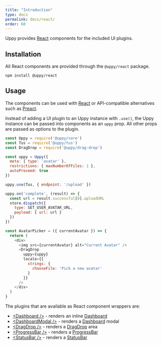 ```yaml
---
title: "Introduction"
type: docs
permalink: docs/react/
order: 60
---
```


Uppy provides [React][] components for the included UI plugins.

## Installation

All React components are provided through the `@uppy/react` package.

```shell
npm install @uppy/react
```

## Usage

The components can be used with [React][] or API-compatible alternatives such as [Preact][].

Instead of adding a UI plugin to an Uppy instance with `.use()`, the Uppy instance can be passed into components as an `uppy` prop.
All other props are passed as options to the plugin.

```js
const Uppy = require('@uppy/core')
const Tus = require('@uppy/tus')
const DragDrop = require('@uppy/drag-drop')

const uppy = Uppy({
  meta: { type: 'avatar' },
  restrictions: { maxNumberOfFiles: 1 },
  autoProceed: true
})

uppy.use(Tus, { endpoint: '/upload' })

uppy.on('complete', (result) => {
  const url = result.successful[0].uploadURL
  store.dispatch({
    type: SET_USER_AVATAR_URL,
    payload: { url: url }
  })
})

const AvatarPicker = ({ currentAvatar }) => {
  return (
    <div>
      <img src={currentAvatar} alt="Current Avatar" />
      <DragDrop
        uppy={uppy}
        locale={{
          strings: {
            chooseFile: 'Pick a new avatar'
          }
        }}
      />
    </div>
  )
}
```

The plugins that are available as React component wrappers are:

 - [&lt;Dashboard />][] - renders an inline [Dashboard][]
 - [&lt;DashboardModal />][] - renders a [Dashboard][] modal
 - [&lt;DragDrop />][] - renders a [DragDrop][] area
 - [&lt;ProgressBar />][] - renders a [ProgressBar][]
 - [&lt;StatusBar />][] - renders a [StatusBar][]

[React]: https://facebook.github.io/react
[Preact]: https://preactjs.com/
[&lt;Dashboard />]: /docs/react/dashboard
[&lt;DragDrop />]: /docs/react/dragdrop
[&lt;ProgressBar />]: /docs/react/progressbar
[&lt;StatusBar />]: /docs/react/statusbar
[&lt;DashboardModal />]: /docs/react/dashboard-modal
[Dashboard]: /docs/dashboard
[DragDrop]: /docs/dragdrop
[ProgressBar]: /docs/progressbar
[StatusBar]: /docs/statusbar
